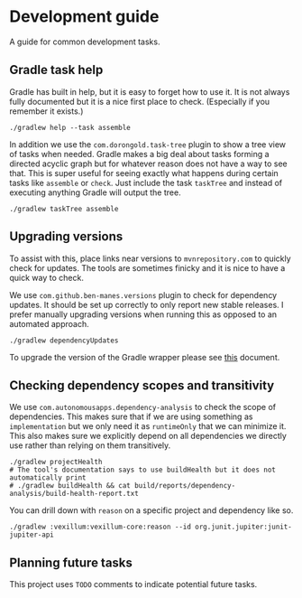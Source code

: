 Development guide
=================

A guide for common development tasks.

Gradle task help
----------------

Gradle has built in help, but it is easy to forget how to use it. It is not always fully documented
but it is a nice first place to check. (Especially if you remember it exists.)

```shell
./gradlew help --task assemble
```

In addition we use the `com.dorongold.task-tree` plugin to show a tree view of tasks when needed.
Gradle makes a big deal about tasks forming a directed acyclic graph but for whatever reason does
not have a way to see that. This is super useful for seeing exactly what happens during certain
tasks like `assemble` or `check`. Just include the task `taskTree` and instead of executing anything
Gradle will output the tree.

```shell
./gradlew taskTree assemble
```

Upgrading versions
------------------

To assist with this, place links near versions to `mvnrepository.com` to quickly check for updates.
The tools are sometimes finicky and it is nice to have a quick way to check.

We use `com.github.ben-manes.versions` plugin to check for dependency updates. It should be set up
correctly to only report new stable releases. I prefer manually upgrading versions when running this
as opposed to an automated approach.

```shell
./gradlew dependencyUpdates
```

To upgrade the version of the Gradle wrapper please see [this][upgrade-gradle] document.

[upgrade-gradle]: gradle/wrapper/upgrading-gradle.md

Checking dependency scopes and transitivity
-------------------------------------------

We use `com.autonomousapps.dependency-analysis` to check the scope of dependencies. This makes sure
that if we are using something as `implementation` but we only need it as `runtimeOnly` that we can
minimize it. This also makes sure we explicitly depend on all dependencies we directly use rather
than relying on them transitively.

```shell
./gradlew projectHealth
# The tool's documentation says to use buildHealth but it does not automatically print
# ./gradlew buildHealth && cat build/reports/dependency-analysis/build-health-report.txt
```

You can drill down with `reason` on a specific project and dependency like so.

```shell
./gradlew :vexillum:vexillum-core:reason --id org.junit.jupiter:junit-jupiter-api
```

Planning future tasks
---------------------

This project uses `TODO` comments to indicate potential future tasks.
